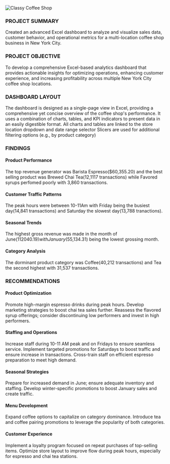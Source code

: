 ![Classy Coffee Shop](https://github.com/user-attachments/assets/028b0703-344b-47d9-aa15-3a084a08c462)



### PROJECT SUMMARY
Created an advanced Excel dashboard to analyze and visualize sales data, customer behavior, and operational metrics for a multi-location coffee shop business in New York City.

### PROJECT OBJECTIVE
To develop a comprehensive Excel-based analytics dashboard that provides actionable insights for optimizing operations, enhancing customer experience, and increasing profitability across multiple New York City coffee shop locations.


### DASHBOARD LAYOUT
The dashboard is designed as a single-page view in Excel, providing a comprehensive yet concise overview of the coffee shop's performance. 
It uses a combination of charts, tables, and KPI indicators to present data in an easily digestible format.
All charts and tables are linked to the store location dropdown and date range selector
Slicers are used for additional filtering options (e.g., by product category)


### FINDINGS

#### Product Performance
The top revenue generator was Barista Espresso($60,355.20) and the best selling product was Brewed Chai Tea(12,1117 transactions) while Favored syrups perfomed poorly with 3,860 transactions.
#### Customer Traffic Patterns 
The peak hours were between 10-11Am  with Friday being the busiest day(14,841 transactions) and Saturday the slowest day(13,788 tranactions).
#### Seasonal Trends
The highest gross revenue was made in the month of June($112040.19) with January($55,134.31) being the lowest grossing month.
#### Category Analysis
The dorminant product category was Coffee(40,212 transactions) and Tea the second highest  with 31,537 transactions.


### RECOMMENDATIONS

#### Product Optimization
Promote high-margin espresso drinks during peak hours.
Develop marketing strategies to boost chai tea sales further.
Reassess the flavored syrup offerings; consider discontinuing low performers and invest in high performers.
#### Staffing and Operations
Increase staff during 10-11 AM peak and on Fridays to ensure seamless service.
Implement targeted promotions for Saturdays to boost traffic and ensure increase in transactions.
Cross-train staff on efficient espresso preparation to meet high demand.
#### Seasonal Strategies
Prepare for increased demand in June; ensure adequate inventory and staffing.
Develop winter-specific promotions to boost January sales and create traffic.
#### Menu Development
Expand coffee options to capitalize on category dominance.
Introduce tea and coffee pairing promotions to leverage the popularity of both categories.
#### Customer Experience
Implement a loyalty program focused on repeat purchases of top-selling items.
Optimize store layout to improve flow during peak hours, especially for espresso and chai tea stations.
